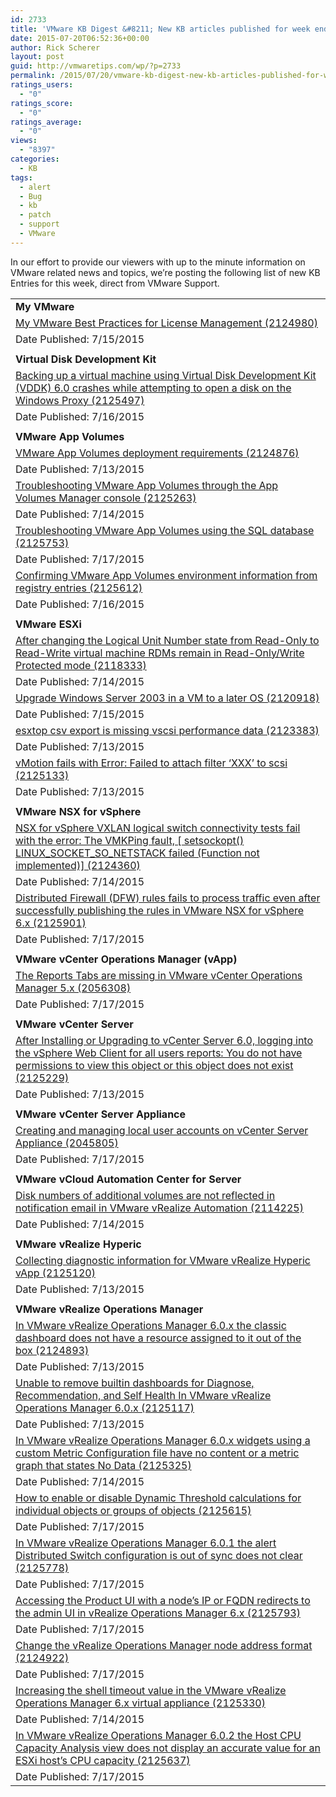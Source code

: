 ```yaml
---
id: 2733
title: 'VMware KB Digest &#8211; New KB articles published for week ending 7/18/15'
date: 2015-07-20T06:52:36+00:00
author: Rick Scherer
layout: post
guid: http://vmwaretips.com/wp/?p=2733
permalink: /2015/07/20/vmware-kb-digest-new-kb-articles-published-for-week-ending-71815/
ratings_users:
  - "0"
ratings_score:
  - "0"
ratings_average:
  - "0"
views:
  - "8397"
categories:
  - KB
tags:
  - alert
  - Bug
  - kb
  - patch
  - support
  - VMware
---
```

In our effort to provide our viewers with up to the minute information on VMware related news and topics, we&#8217;re posting the following list of new KB Entries for this week, direct from VMware Support.

<!--more-->

<table border="0" cellspacing="0" cellpadding="0">
  <tr>
    <td valign="top" width="727">
      <strong>My VMware</strong>
    </td>
  </tr>
  
  <tr>
    <td valign="top" width="727">
      <a href="http://vmw.re/1fYbPU4">My VMware Best Practices for License Management (2124980)</a>
    </td>
  </tr>
  
  <tr>
    <td valign="top" width="727">
      Date Published: 7/15/2015
    </td>
  </tr>
  
  <tr>
    <td valign="top" width="727">
    </td>
  </tr>
  
  <tr>
    <td valign="top" width="727">
      <strong>Virtual Disk Development Kit</strong>
    </td>
  </tr>
  
  <tr>
    <td valign="top" width="727">
      <a href="http://vmw.re/1KghVsQ">Backing up a virtual machine using Virtual Disk Development Kit (VDDK) 6.0 crashes while attempting to open a disk on the Windows Proxy (2125497)</a>
    </td>
  </tr>
  
  <tr>
    <td valign="top" width="727">
      Date Published: 7/16/2015
    </td>
  </tr>
  
  <tr>
    <td valign="top" width="727">
    </td>
  </tr>
  
  <tr>
    <td valign="top" width="727">
      <strong>VMware App Volumes</strong>
    </td>
  </tr>
  
  <tr>
    <td valign="top" width="727">
      <a href="http://vmw.re/1fYbPU8">VMware App Volumes deployment requirements (2124876)</a>
    </td>
  </tr>
  
  <tr>
    <td valign="top" width="727">
      Date Published: 7/13/2015
    </td>
  </tr>
  
  <tr>
    <td valign="top" width="727">
      <a href="http://vmw.re/1KghVJ6">Troubleshooting VMware App Volumes through the App Volumes Manager console (2125263)</a>
    </td>
  </tr>
  
  <tr>
    <td valign="top" width="727">
      Date Published: 7/14/2015
    </td>
  </tr>
  
  <tr>
    <td valign="top" width="727">
      <a href="http://vmw.re/1fYbS21">Troubleshooting VMware App Volumes using the SQL database (2125753)</a>
    </td>
  </tr>
  
  <tr>
    <td valign="top" width="727">
      Date Published: 7/17/2015
    </td>
  </tr>
  
  <tr>
    <td valign="top" width="727">
      <a href="http://vmw.re/1KghY7P">Confirming VMware App Volumes environment information from registry entries (2125612)</a>
    </td>
  </tr>
  
  <tr>
    <td valign="top" width="727">
      Date Published: 7/16/2015
    </td>
  </tr>
  
  <tr>
    <td valign="top" width="727">
    </td>
  </tr>
  
  <tr>
    <td valign="top" width="727">
      <strong>VMware ESXi</strong>
    </td>
  </tr>
  
  <tr>
    <td valign="top" width="727">
      <a href="http://vmw.re/1fYbQao">After changing the Logical Unit Number state from Read-Only to Read-Write virtual machine RDMs remain in Read-Only/Write Protected mode (2118333)</a>
    </td>
  </tr>
  
  <tr>
    <td valign="top" width="727">
      Date Published: 7/14/2015
    </td>
  </tr>
  
  <tr>
    <td valign="top" width="727">
      <a href="http://vmw.re/1KghY7R">Upgrade Windows Server 2003 in a VM to a later OS (2120918)</a>
    </td>
  </tr>
  
  <tr>
    <td valign="top" width="727">
      Date Published: 7/15/2015
    </td>
  </tr>
  
  <tr>
    <td valign="top" width="727">
      <a href="http://vmw.re/1fYbQaq">esxtop csv export is missing vscsi performance data (2123383)</a>
    </td>
  </tr>
  
  <tr>
    <td valign="top" width="727">
      Date Published: 7/13/2015
    </td>
  </tr>
  
  <tr>
    <td valign="top" width="727">
      <a href="http://vmw.re/1fYbQas">vMotion fails with Error: Failed to attach filter &#8216;XXX&#8217; to scsi (2125133)</a>
    </td>
  </tr>
  
  <tr>
    <td valign="top" width="727">
      Date Published: 7/13/2015
    </td>
  </tr>
  
  <tr>
    <td valign="top" width="727">
    </td>
  </tr>
  
  <tr>
    <td valign="top" width="727">
      <strong>VMware NSX for vSphere</strong>
    </td>
  </tr>
  
  <tr>
    <td valign="top" width="727">
      <a href="http://vmw.re/1fYbQau">NSX for vSphere VXLAN logical switch connectivity tests fail with the error: The VMKPing fault, [ setsockopt() LINUX_SOCKET_SO_NETSTACK failed (Function not implemented)] (2124360)</a>
    </td>
  </tr>
  
  <tr>
    <td valign="top" width="727">
      Date Published: 7/14/2015
    </td>
  </tr>
  
  <tr>
    <td valign="top" width="727">
      <a href="http://vmw.re/1fYbQaw">Distributed Firewall (DFW) rules fails to process traffic even after successfully publishing the rules in VMware NSX for vSphere 6.x (2125901)</a>
    </td>
  </tr>
  
  <tr>
    <td valign="top" width="727">
      Date Published: 7/17/2015
    </td>
  </tr>
  
  <tr>
    <td valign="top" width="727">
    </td>
  </tr>
  
  <tr>
    <td valign="top" width="727">
      <strong>VMware vCenter Operations Manager (vApp)</strong>
    </td>
  </tr>
  
  <tr>
    <td valign="top" width="727">
      <a href="http://vmw.re/1fYbQay">The Reports Tabs are missing in VMware vCenter Operations Manager 5.x (2056308)</a>
    </td>
  </tr>
  
  <tr>
    <td valign="top" width="727">
      Date Published: 7/17/2015
    </td>
  </tr>
  
  <tr>
    <td valign="top" width="727">
    </td>
  </tr>
  
  <tr>
    <td valign="top" width="727">
      <strong>VMware vCenter Server</strong>
    </td>
  </tr>
  
  <tr>
    <td valign="top" width="727">
      <a href="http://vmw.re/1KghVJc">After Installing or Upgrading to vCenter Server 6.0, logging into the vSphere Web Client for all users reports: You do not have permissions to view this object or this object does not exist (2125229)</a>
    </td>
  </tr>
  
  <tr>
    <td valign="top" width="727">
      Date Published: 7/13/2015
    </td>
  </tr>
  
  <tr>
    <td valign="top" width="727">
    </td>
  </tr>
  
  <tr>
    <td valign="top" width="727">
      <strong>VMware vCenter Server Appliance</strong>
    </td>
  </tr>
  
  <tr>
    <td valign="top" width="727">
      <a href="http://vmw.re/1KghVJe">Creating and managing local user accounts on vCenter Server Appliance (2045805)</a>
    </td>
  </tr>
  
  <tr>
    <td valign="top" width="727">
      Date Published: 7/17/2015
    </td>
  </tr>
  
  <tr>
    <td valign="top" width="727">
    </td>
  </tr>
  
  <tr>
    <td valign="top" width="727">
      <strong>VMware vCloud Automation Center for Server</strong>
    </td>
  </tr>
  
  <tr>
    <td valign="top" width="727">
      <a href="http://vmw.re/1fYbS2c">Disk numbers of additional volumes are not reflected in notification email in VMware vRealize Automation (2114225)</a>
    </td>
  </tr>
  
  <tr>
    <td valign="top" width="727">
      Date Published: 7/14/2015
    </td>
  </tr>
  
  <tr>
    <td valign="top" width="727">
    </td>
  </tr>
  
  <tr>
    <td valign="top" width="727">
      <strong>VMware vRealize Hyperic</strong>
    </td>
  </tr>
  
  <tr>
    <td valign="top" width="727">
      <a href="http://vmw.re/1KghVJg">Collecting diagnostic information for VMware vRealize Hyperic vApp (2125120)</a>
    </td>
  </tr>
  
  <tr>
    <td valign="top" width="727">
      Date Published: 7/13/2015
    </td>
  </tr>
  
  <tr>
    <td valign="top" width="727">
    </td>
  </tr>
  
  <tr>
    <td valign="top" width="727">
      <strong>VMware vRealize Operations Manager</strong>
    </td>
  </tr>
  
  <tr>
    <td valign="top" width="727">
      <a href="http://vmw.re/1KghY81">In VMware vRealize Operations Manager 6.0.x the classic dashboard does not have a resource assigned to it out of the box (2124893)</a>
    </td>
  </tr>
  
  <tr>
    <td valign="top" width="727">
      Date Published: 7/13/2015
    </td>
  </tr>
  
  <tr>
    <td valign="top" width="727">
      <a href="http://vmw.re/1KghVJk">Unable to remove builtin dashboards for Diagnose, Recommendation, and Self Health In VMware vRealize Operations Manager 6.0.x (2125117)</a>
    </td>
  </tr>
  
  <tr>
    <td valign="top" width="727">
      Date Published: 7/13/2015
    </td>
  </tr>
  
  <tr>
    <td valign="top" width="727">
      <a href="http://vmw.re/1KghVJo">In VMware vRealize Operations Manager 6.0.x widgets using a custom Metric Configuration file have no content or a metric graph that states No Data (2125325)</a>
    </td>
  </tr>
  
  <tr>
    <td valign="top" width="727">
      Date Published: 7/14/2015
    </td>
  </tr>
  
  <tr>
    <td valign="top" width="727">
      <a href="http://vmw.re/1KghVZE">How to enable or disable Dynamic Threshold calculations for individual objects or groups of objects (2125615)</a>
    </td>
  </tr>
  
  <tr>
    <td valign="top" width="727">
      Date Published: 7/17/2015
    </td>
  </tr>
  
  <tr>
    <td valign="top" width="727">
      <a href="http://vmw.re/1KghYoj">In VMware vRealize Operations Manager 6.0.1 the alert Distributed Switch configuration is out of sync does not clear (2125778)</a>
    </td>
  </tr>
  
  <tr>
    <td valign="top" width="727">
      Date Published: 7/17/2015
    </td>
  </tr>
  
  <tr>
    <td valign="top" width="727">
      <a href="http://vmw.re/1fYbS2j">Accessing the Product UI with a node&#8217;s IP or FQDN redirects to the admin UI in vRealize Operations Manager 6.x (2125793)</a>
    </td>
  </tr>
  
  <tr>
    <td valign="top" width="727">
      Date Published: 7/17/2015
    </td>
  </tr>
  
  <tr>
    <td valign="top" width="727">
      <a href="http://vmw.re/1fYbT68">Change the vRealize Operations Manager node address format (2124922)</a>
    </td>
  </tr>
  
  <tr>
    <td valign="top" width="727">
      Date Published: 7/17/2015
    </td>
  </tr>
  
  <tr>
    <td valign="top" width="727">
      <a href="http://vmw.re/1KghVZG">Increasing the shell timeout value in the VMware vRealize Operations Manager 6.x virtual appliance (2125330)</a>
    </td>
  </tr>
  
  <tr>
    <td valign="top" width="727">
      Date Published: 7/14/2015
    </td>
  </tr>
  
  <tr>
    <td valign="top" width="727">
      <a href="http://vmw.re/1KghYop">In VMware vRealize Operations Manager 6.0.2 the Host CPU Capacity Analysis view does not display an accurate value for an ESXi host&#8217;s CPU capacity (2125637)</a>
    </td>
  </tr>
  
  <tr>
    <td valign="top" width="727">
      Date Published: 7/17/2015
    </td>
  </tr>
</table>

<div class="feedflare">
</div>